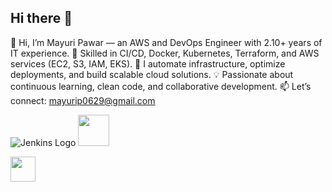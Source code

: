 ## Hi there 👋

👋 Hi, I’m Mayuri Pawar — an AWS and DevOps Engineer with 2.10+ years of IT experience.
🚀 Skilled in CI/CD, Docker, Kubernetes, Terraform, and AWS services (EC2, S3, IAM, EKS).
🔧 I automate infrastructure, optimize deployments, and build scalable cloud solutions.
💡 Passionate about continuous learning, clean code, and collaborative development.
📫 Let’s connect: mayurip0629@gmail.com

![Jenkins Logo](https://www.jenkins.io/images/logos/jenkins/jenkins.png)
<img src="https://www.jenkins.io/images/logos/jenkins/jenkins.png" width="50" height="50"/>

<img src="https://cdn.jsdelivr.net/gh/devicons/devicon/icons/docker/docker-original.svg" width="40" height="40"/>


